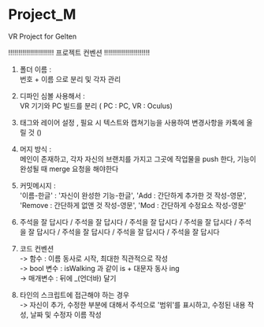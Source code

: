# Project_M
VR Project for Gelten


!!!!!!!!!!!!!!!!!!!!!!! 프로젝트 컨벤션 !!!!!!!!!!!!!!!!!!!!!!!


1. 폴더 이름 : 
<br/>번호 + 이름 으로 분리 및 각자 관리

2. 디파인 심볼 사용해서 : 
<br/>VR 기기와 PC 빌드를 분리 ( PC : PC, VR : Oculus)

3. 태그와 레이어 설정 , 필요 시 텍스트와 캡쳐기능을 사용하여 변경사항을 카톡에 올릴 것 ()

4. 머지 방식 : 
<br/>메인이 존재하고, 각자 자신의 브랜치를 가지고 그곳에 작업물을 push 한다, 기능이 완성될 때 merge 요청을 해야한다

5. 커밋메시지 : 
<br/>'이름-한글' : '자신이 완성한 기능-한글', 'Add : 간단하게 추가한 것 작성-영문', 'Remove : 간단하게 없앤 것 작성-영문', 'Mod : 간단하게 수정요소 작성-영문'

6. 주석을 잘 답시다 / 주석을 잘 답시다 / 주석을 잘 답시다 / 주석을 잘 답시다 / 주석을 잘 답시다 / 주석을 잘 답시다 / 주석을 잘 답시다 / 주석을 잘 답시다

7. 코드 컨벤션
<br/>-> 함수 : 이름 동사로 시작, 최대한 직관적으로 작성
<br/>-> bool 변수 : isWalking 과 같이 is + 대문자 동사 ing
<br/>-> 매개변수 : 뒤에 _(언더바) 달기

8. 타인의 스크립트에 접근해야 하는 경우
<br/>-> 자신이 추가, 수정한 부분에 대해서 주석으로 '범위'를 표시하고, 수정된 내용 작성, 날짜 및 수정자 이름 작성
